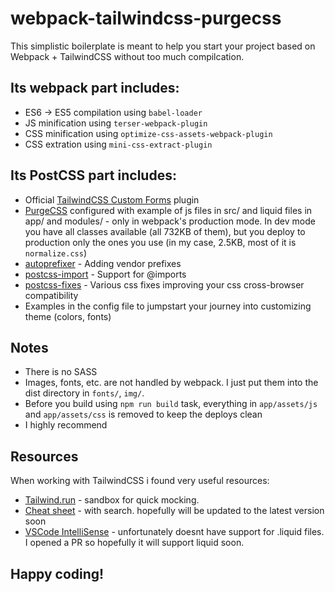 # webpack-tailwindcss-purgecss

This simplistic boilerplate is meant to help you start your project based on Webpack + TailwindCSS without too much compilcation.

## Its webpack part includes:
* ES6 -> ES5 compilation using `babel-loader`
* JS minification using `terser-webpack-plugin`
* CSS minification using `optimize-css-assets-webpack-plugin`
* CSS extration using `mini-css-extract-plugin`

## Its PostCSS part includes:
* Official [TailwindCSS Custom Forms](https://tailwindcss-custom-forms.netlify.com/) plugin
* [PurgeCSS](https://github.com/FullHuman/postcss-purgecss) configured with example of js files in src/ and liquid files in app/ and modules/ - only in webpack's production mode. In dev mode you have all classes available (all 732KB of them), but you deploy to production only the ones you use (in my case, 2.5KB, most of it is `normalize.css`)
* [autoprefixer](https://github.com/postcss/autoprefixer) - Adding vendor prefixes
* [postcss-import](https://github.com/postcss/postcss-import) - Support for @imports
* [postcss-fixes](https://github.com/MattDiMu/postcss-fixes) - Various css fixes improving your css cross-browser compatibility
* Examples in the config file to jumpstart your journey into customizing theme (colors, fonts)

## Notes
* There is no SASS
* Images, fonts, etc. are not handled by webpack. I just put them into the dist directory in `fonts/`, `img/`.
* Before you build using `npm run build` task, everything in `app/assets/js` and `app/assets/css` is removed to keep the deploys clean
* I highly recommend

## Resources
When working with TailwindCSS i found very useful resources:
* [Tailwind.run](https://tailwind.run/new) - sandbox for quick mocking.
* [Cheat sheet](https://nerdcave.com/tailwind-cheat-sheet) - with search. hopefully will be updated to the latest version soon
* [VSCode IntelliSense](https://marketplace.visualstudio.com/items?itemName=bradlc.vscode-tailwindcss) - unfortunately doesnt have support for .liquid files. I opened a PR so hopefully it will support liquid soon.

## Happy coding!